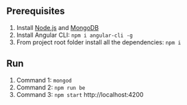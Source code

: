 ## Prerequisites
1. Install [Node.js](https://nodejs.org) and [MongoDB](https://www.mongodb.com)
2. Install Angular CLI: `npm i angular-cli -g`
3. From project root folder install all the dependencies: `npm i`

## Run
1. Command 1: `mongod`
2. Command 2: `npm run be`
3. Command 3: `npm start` http://localhost:4200
